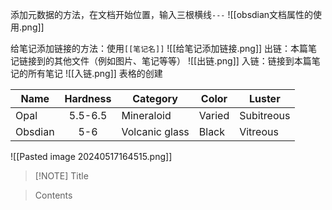 添加元数据的方法，在文档开始位置，输入三根横线`---`
![[obsdian文档属性的使用.png]]

给笔记添加链接的方法：使用`[[笔记名]]`
![[给笔记添加链接.png]]
出链：本篇笔记链接到的其他文件（例如图片、笔记等等）
![[出链.png]]
入链：链接到本篇笔记的所有笔记
![[入链.png]]
表格的创建

| Name    | Hardness | Category       | Color  | Luster     |
| ------- | :------: | -------------- | ------ | ---------- |
| Opal    | 5.5-6.5  | Mineraloid     | Varied | Subitreous |
| Obsdian |   5-6    | Volcanic glass | Black  | Vitreous   |
![[Pasted image 20240517164515.png]]


> [!NOTE] Title

> Contents
